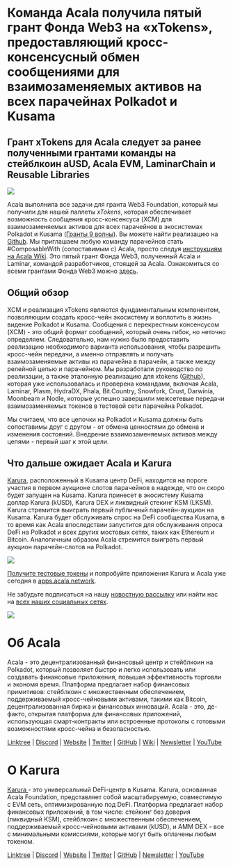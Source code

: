 # Команда Acala получила пятый грант Фонда Web3 на «xTokens», предоставляющий кросс-консенсусный обмен сообщениями для взаимозаменяемых активов на всех парачейнах Polkadot и Kusama

## Грант xTokens для Acala следует за ранее полученными грантами команды на стейблкоин aUSD, Acala EVM, LaminarChain и Reusable Libraries

![](https://miro.medium.com/max/4800/1*1RNGH-rpbzPNkHjwrez7-g.png)

Acala выполнила все задачи для гранта Web3 Foundation, который мы получили для нашей паллеты _xTokens_, которая обеспечивает возможность сообщения кросс-консенсуса (XCM) для взаимозаменяемых активов для всех парачейнов в экосистемах Polkadot и Kusama ([Гранты 9 волны](https://medium.com/web3foundation/web3-foundation-grants-wave-9-recipients-db8dc8ab7de2)). Вы можете найти реализацию на [Github](https://github.com/open-web3-stack/open-runtime-module-library/tree/master/xtokens). Мы приглашаем любую команду парачейнов стать #ComposableWith (сопоставимым с) Acala, просто следуя [инструкциям на Acala Wiki](https://wiki.acala.network/build/development-guide/composable-chains). Это пятый грант Фонда Web3, полученный Acala и Laminar, командой разработчиков, стоящей за Acala. Ознакомиться со всеми грантами Фонда Web3 можно [здесь](https://github.com/w3f/General-Grants-Program/blob/master/grants/accepted_grant_applications.md).

## Общий обзор

XCM и реализация xTokens являются фундаментальным компонентом, позволяющим создать кросс-чейн экосистему и воплотить в жизнь видение Polkadot и Kusama. Сообщения с перекрестным консенсусом (XCM) - это общий формат сообщений, который очень гибок, но неточно определяем. Следовательно, нам нужно было предоставить реализацию необходимого варианта использования, чтобы разрешить кросс-чейн передачи, а именно отправлять и получать взаимозаменяемые активы из парачейна в парачейн, а также между релейной цепью и парачейном. Мы разработали руководство по реализации, а также эталонную реализацию для xtokens ([Github](https://github.com/open-web3-stack/open-runtime-module-library/tree/master/xtokens)), которая уже использовалась и проверена командами, включая Acala, Laminar, Plasm, HydraDX, Phala, Bit.Country, Snowfork, Crust, Darwinia, Moonbeam и Nodle, которые успешно завершили межсетевые передачи взаимозаменяемых токенов в тестовой сети парачейна Polkadot.

Мы считаем, что все цепочки на Polkadot и Kusama должны быть сопоставимы друг с другом - от обмена ценностями до обмена и изменения состояний. Внедрение взаимозаменяемых активов между цепями - первый шаг к этой цели.

## Что дальше ожидает Acala и Karura

[Karura](http://karura.network/), расположенный в Kusama центр DeFi, находится на пороге участия в первом аукционе слотов парачейнов в надежде, что он скоро будет запущен на Kusama. Karura принесет в экосистему Kusama доллар Karura (kUSD), Karura DEX и ликвидный стекинг KSM (LKSM). Karura стремится выиграть первый публичный парачейн-аукцион на Kusama. Karura будет обслуживать спрос на DeFi сообщества Kusama, в то время как Acala впоследствии запустится для обслуживания спроса DeFi на Polkadot и всех других мостовых сетях, таких как Ethereum и Bitcoin. Аналогичным образом Acala стремится выиграть первый аукцион парачейн-слотов на Polkadot.

![](https://miro.medium.com/max/4432/1\*B8O-auSn\_w1l5IgGSwhZRg.png)

[Получите тестовые токены](https://wiki.acala.network/learn/get-started) и попробуйте приложения Karura и Acala уже сегодня в [apps.acala.network](http://apps.acala.network/).

Не забудьте подписаться на нашу [новостную рассылку](https://share.hsforms.com/1X9RxkXk-R62I0VNbATaDXw4h8qc) или найти нас на [всех наших социальных сетях](https://linktr.ee/acalanetwork).

![](https://miro.medium.com/max/2402/0\*JOND1TdVdJLDTqJO.png)

# Об Acala

Acala - это децентрализованный финансовый центр и стейблкоин на Polkadot, который позволяет быстро и легко использовать или создавать финансовые приложения, повышая эффективность торговли и экономя время. Платформа предлагает набор финансовых примитивов: стейблкоин с множественным обеспечением, поддерживаемый кросс-чейновыми активами, такими как Bitcoin, децентрализованная биржа и финансовых инноваций. Acala - это, де-факто, открытая платформа для финансовых приложений, использующая смарт-контракты или встроенные протоколы с готовыми возможностями кросс-чейна и безопасностью.

[Linktree](https://linktr.ee/acalanetwork) | [Discord](https://discord.gg/vdbFVCH) | [Website](https://acala.network/) | [Twitter](https://twitter.com/AcalaNetwork) | [GitHub](https://github.com/AcalaNetwork/Acala) | [Wiki](https://github.com/AcalaNetwork/Acala/wiki) | [Newsletter](https://share.hsforms.com/1X9RxkXk-R62I0VNbATaDXw4h8qc) | [YouTube](http://youtube.com/c/acalanetwork)

# О Karura

[ Karura ](http://acala.network/karura) - это универсальный DeFi-центр в Kusama. Karura, основанная Acala Foundation, представляет собой масштабируемую, совместимую с EVM сеть, оптимизированную под DeFi. Платформа предлагает набор финансовых приложений, в том числе: стейкинг без доверия (ликвидный KSM), стейблкоин с множественным обеспечением, поддерживаемый кросс-чейновыми активами (kUSD), и AMM DEX - все с минимальными комиссиями, которые могут быть оплачены любым токеном.

[Linktree](http://linktr.ee/karuranetwork) | [Discord](https://discord.gg/vdbFVCH) | [Website](http://acala.network/karura) | [Twitter](https://twitter.com/KaruraNetwork) | [GitHub](https://github.com/AcalaNetwork/Acala) | [Newsletter](https://share.hsforms.com/1X9RxkXk-R62I0VNbATaDXw4h8qc) | [YouTube](http://youtube.com/c/acalanetwork)
